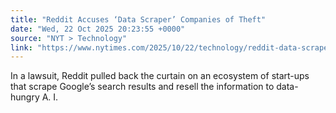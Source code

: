 ```yaml
---
title: "Reddit Accuses ‘Data Scraper’ Companies of Theft"
date: "Wed, 22 Oct 2025 20:23:55 +0000"
source: "NYT > Technology"
link: "https://www.nytimes.com/2025/10/22/technology/reddit-data-scrapers-perplexity-theft.html"
---
```


In a lawsuit, Reddit pulled back the curtain on an ecosystem of start-ups that scrape Google’s search results and resell the information to data-hungry A. I.
